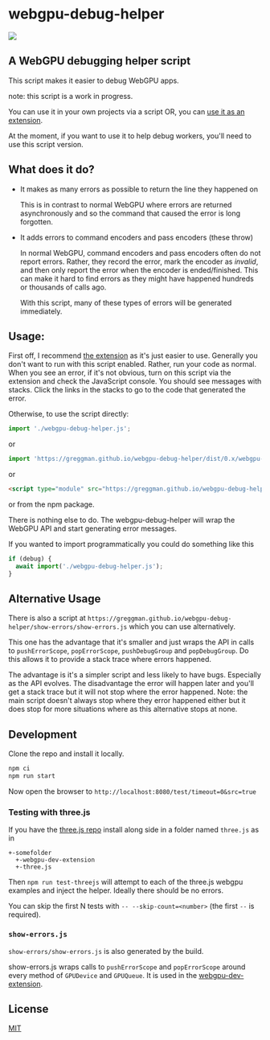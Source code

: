 # webgpu-debug-helper

![](https://img.shields.io/npm/v/webgpu-debug-helper)

## A WebGPU debugging helper script

This script makes it easier to debug WebGPU apps.

note: this script is a work in progress. 

You can use it in your own projects via a script OR, you can
[use it as an extension](https://github.com/greggman/webgpu-dev-extension).

At the moment, if you want to use it to help debug workers, you'll need
to use this script version.

## What does it do?

* It makes as many errors as possible to return the line they happened on

  This is in contrast to normal WebGPU where errors are returned asynchronously
  and so the command that caused the error is long forgotten.

* It adds errors to command encoders and pass encoders (these throw)

  In normal WebGPU, command encoders and pass encoders often do not report errors.
  Rather, they record the error, mark the encoder as *invalid*, and then only report
  the error when the encoder is ended/finished. This can make it hard to find errors
  as they might have happened hundreds or thousands of calls ago.

  With this script, many of these types of errors will be generated immediately.

## Usage:

First off, I recommend [the extension](https://github.com/greggman/webgpu-dev-extension)
as it's just easier to use. Generally you don't want to run with this script enabled.
Rather, run your code as normal. When you see an error, if it's not obvious, turn
on this script via the extension and check the JavaScript console. You should see
messages with stacks. Click the links in the stacks to go to the code that generated
the error.

Otherwise, to use the script directly:

```js
import './webgpu-debug-helper.js';
```

or

```js
import 'https://greggman.github.io/webgpu-debug-helper/dist/0.x/webgpu-debug-helper.js';
```

or

```html
<script type="module" src="https://greggman.github.io/webgpu-debug-helper/dist/0.x/webgpu-debug-helper.js" crossorigin>
```

or from the npm package.

There is nothing else to do. The webgpu-debug-helper will wrap the WebGPU API and
start generating error messages. 

If you wanted to import programmatically you could do something like this

```js
if (debug) {
  await import('./webgpu-debug-helper.js');
}
```

## Alternative Usage

There is also a script at `https://greggman.github.io/webgpu-debug-helper/show-errors/show-errors.js`
which you can use alternatively.

This one has the advantage that it's smaller and just wraps the API in calls to `pushErrorScope`, `popErrorScope`,
`pushDebugGroup` and `popDebugGroup`. Do this allows it to provide a stack trace where errors happened.

The advantage is it's a simpler script and less likely to have bugs. Especially as the API evolves.
The disadvantage the error will happen later and you'll get a stack trace but it will not stop where the error happened.
Note: the main script doesn't always stop where they error happened either but it does stop for more situations
where as this alternative stops at none.

## Development

Clone the repo and install it locally.

```bash
npm ci
npm run start
```

Now open the browser to `http://localhost:8080/test/timeout=0&src=true`

### Testing with three.js

If you have the [three.js repo](https://github.com/mrdoob/three.js)
install along side in a folder named `three.js` as in

```
+-somefolder
  +-webgpu-dev-extension
  +-three.js
```

Then `npm run test-threejs` will attempt to each of the three.js webgpu
examples and inject the helper. Ideally there should be no errors.

You can skip the first N tests with `-- --skip-count=<number>` (the first `--` is required).

### `show-errors.js`

`show-errors/show-errors.js` is also generated by the build.

show-errors.js wraps calls to `pushErrorScope` and `popErrorScope` around every
method of `GPUDevice` and `GPUQueue`. It is used in the
[webgpu-dev-extension](https://github.com/greggman/webgpu-dev-extension).

## License

[MIT](LICENSE.md)


